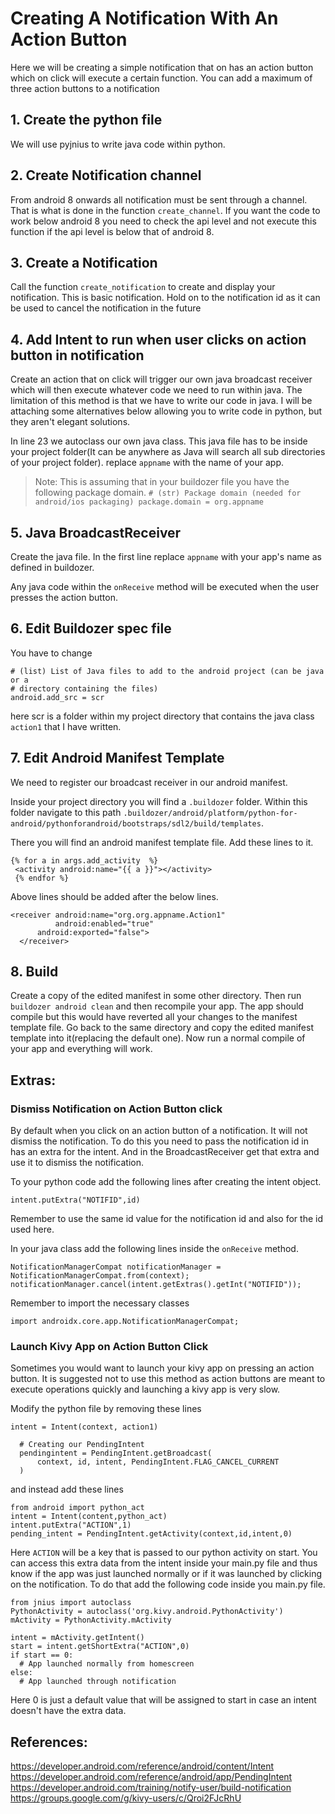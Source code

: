 # Creating A Notification With An Action Button

Here we will be creating a simple notification that on has an action button which on click will execute a certain function.
You can add a maximum of three action buttons to a notification

## 1. Create the python file
  We will use pyjnius to write java code within python.

## 2. Create Notification channel
  From android 8 onwards all notification must be sent through a channel. That is what is done in the function `create_channel`. If you want the code to work below android 8 you need to check the api level and not execute this function if the api level is below that of android 8.

## 3. Create a Notification
  Call the function `create_notification` to create and display your notification. This is basic notification. Hold on to the notification id as it can be used to cancel the notification in the future

## 4. Add Intent to run when user clicks on action button in notification
  Create an action that on click will trigger our own java broadcast receiver which will then execute whatever code we need to run within java. The limitation of this method is that we have to write our code in java. I will be attaching some alternatives below allowing you to write code in python, but they aren't elegant solutions.

  In line 23 we autoclass our own java class. This java file has to be inside your project folder(It can be anywhere as Java will search all sub directories of your project folder). replace `appname` with the name of your app.

  > Note: This is assuming that in your buildozer file you have the following package domain.
    ```
    # (str) Package domain (needed for android/ios packaging)
    package.domain = org.appname
    ```

## 5. Java BroadcastReceiver
  Create the java file. In the first line replace `appname` with your app's name as defined in buildozer.

  Any java code within the `onReceive` method will be executed when the user presses the action button.

## 6. Edit Buildozer spec file
  You have to change
  ```
  # (list) List of Java files to add to the android project (can be java or a
  # directory containing the files)
  android.add_src = scr
  ```
  here scr is a folder within my project directory that contains the java class `action1` that I have written.

## 7. Edit Android Manifest Template
  We need to register our broadcast receiver in our android manifest.

  Inside your project directory you will find a `.buildozer` folder. Within this folder navigate to this path `.buildozer/android/platform/python-for-android/pythonforandroid/bootstraps/sdl2/build/templates`.

  There you will find an android manifest template file.
  Add these lines to it.
  ```
  {% for a in args.add_activity  %}
   <activity android:name="{{ a }}"></activity>
   {% endfor %}
  ```
Above lines should be added after the below lines.
  ```
  <receiver android:name="org.org.appname.Action1"
            android:enabled="true"
        android:exported="false">
    </receiver>
  ```

## 8. Build
  Create a copy of the edited manifest in some other directory.
  Then run `buildozer android clean` and then recompile your app. The app should compile but this would have reverted all your changes to the manifest template file. Go back to the same directory and copy the edited manifest template into it(replacing the default one). Now run a normal compile of your app and everything will work.


## Extras:

  ### Dismiss Notification on Action Button click

  By default when you click on an action button of a notification. It will not dismiss the notification. To do this you need to pass the notification id in has an extra for the intent. And in the BroadcastReceiver get that extra and use it to dismiss the notification.

  To your python code add the following lines after creating the intent object.
  ```
  intent.putExtra("NOTIFID",id)
  ```
  Remember to use the same id value for the notification id and also for the id used here.

  In your java class add the following lines inside the `onReceive` method.
  ```
  NotificationManagerCompat notificationManager = NotificationManagerCompat.from(context);
  notificationManager.cancel(intent.getExtras().getInt("NOTIFID"));
  ```
  Remember to import the necessary classes
  ```
  import androidx.core.app.NotificationManagerCompat;
  ```

  ### Launch Kivy App on Action Button Click

  Sometimes you would want to launch your kivy app on pressing an action button. It is suggested not to use this method as action buttons are meant to execute operations quickly and launching a kivy app is very slow.

  Modify the python file by removing these lines
  ```
  intent = Intent(context, action1)

    # Creating our PendingIntent
    pendingintent = PendingIntent.getBroadcast(
        context, id, intent, PendingIntent.FLAG_CANCEL_CURRENT
    )
  ```

  and instead add these lines
  ```
  from android import python_act
  intent = Intent(content,python_act)
  intent.putExtra("ACTION",1)
  pending_intent = PendingIntent.getActivity(context,id,intent,0)
  ```
  Here `ACTION` will be a key that is passed to our python activity on start. You can access this extra data from the intent inside your main.py file and thus know if the app was just launched normally or if it was launched by clicking on the notification. To do that add the following code inside you main.py file.
  ```
  from jnius import autoclass
  PythonActivity = autoclass('org.kivy.android.PythonActivity')
  mActivity = PythonActivity.mActivity

  intent = mActivity.getIntent()
  start = intent.getShortExtra("ACTION",0)
  if start == 0:
    # App launched normally from homescreen
  else:
    # App launched through notification
  ```
  Here 0 is just a default value that will be assigned to start in case an intent doesn't have the extra data.


## References:
https://developer.android.com/reference/android/content/Intent
https://developer.android.com/reference/android/app/PendingIntent
https://developer.android.com/training/notify-user/build-notification
https://groups.google.com/g/kivy-users/c/Qroi2FJcRhU
